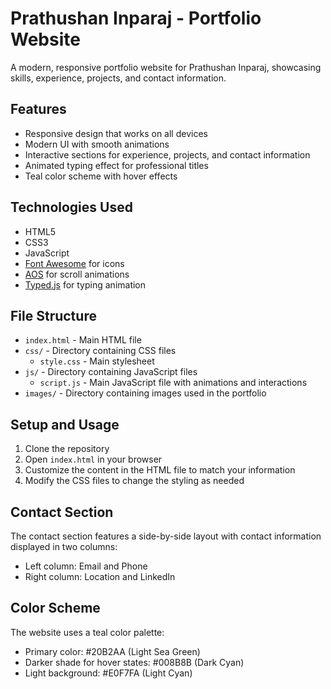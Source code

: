 # Prathushan Inparaj - Portfolio Website

A modern, responsive portfolio website for Prathushan Inparaj, showcasing skills, experience, projects, and contact information.

## Features

- Responsive design that works on all devices
- Modern UI with smooth animations
- Interactive sections for experience, projects, and contact information
- Animated typing effect for professional titles
- Teal color scheme with hover effects

## Technologies Used

- HTML5
- CSS3
- JavaScript
- [Font Awesome](https://fontawesome.com/) for icons
- [AOS](https://michalsnik.github.io/aos/) for scroll animations
- [Typed.js](https://github.com/mattboldt/typed.js/) for typing animation

## File Structure

- `index.html` - Main HTML file
- `css/` - Directory containing CSS files
  - `style.css` - Main stylesheet
- `js/` - Directory containing JavaScript files
  - `script.js` - Main JavaScript file with animations and interactions
- `images/` - Directory containing images used in the portfolio

## Setup and Usage

1. Clone the repository
2. Open `index.html` in your browser
3. Customize the content in the HTML file to match your information
4. Modify the CSS files to change the styling as needed

## Contact Section

The contact section features a side-by-side layout with contact information displayed in two columns:

- Left column: Email and Phone
- Right column: Location and LinkedIn

## Color Scheme

The website uses a teal color palette:

- Primary color: #20B2AA (Light Sea Green)
- Darker shade for hover states: #008B8B (Dark Cyan)
- Light background: #E0F7FA (Light Cyan)
